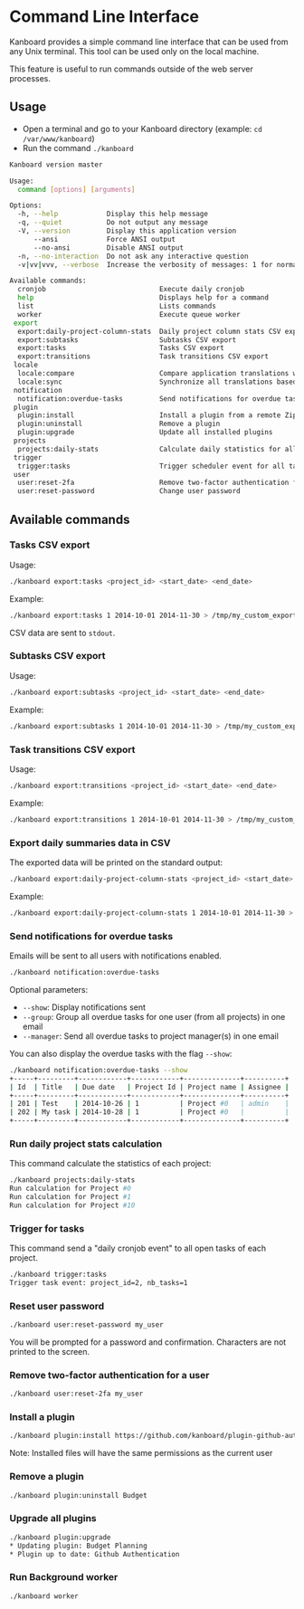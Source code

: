 Command Line Interface
======================

Kanboard provides a simple command line interface that can be used from any Unix terminal.
This tool can be used only on the local machine.

This feature is useful to run commands outside of the web server processes.

Usage
-----

- Open a terminal and go to your Kanboard directory (example: `cd /var/www/kanboard`)
- Run the command `./kanboard`

```bash
Kanboard version master

Usage:
  command [options] [arguments]

Options:
  -h, --help            Display this help message
  -q, --quiet           Do not output any message
  -V, --version         Display this application version
      --ansi            Force ANSI output
      --no-ansi         Disable ANSI output
  -n, --no-interaction  Do not ask any interactive question
  -v|vv|vvv, --verbose  Increase the verbosity of messages: 1 for normal output, 2 for more verbose output and 3 for debug

Available commands:
  cronjob                            Execute daily cronjob
  help                               Displays help for a command
  list                               Lists commands
  worker                             Execute queue worker
 export
  export:daily-project-column-stats  Daily project column stats CSV export (number of tasks per column and per day)
  export:subtasks                    Subtasks CSV export
  export:tasks                       Tasks CSV export
  export:transitions                 Task transitions CSV export
 locale
  locale:compare                     Compare application translations with the fr_FR locale
  locale:sync                        Synchronize all translations based on the fr_FR locale
 notification
  notification:overdue-tasks         Send notifications for overdue tasks
 plugin
  plugin:install                     Install a plugin from a remote Zip archive
  plugin:uninstall                   Remove a plugin
  plugin:upgrade                     Update all installed plugins
 projects
  projects:daily-stats               Calculate daily statistics for all projects
 trigger
  trigger:tasks                      Trigger scheduler event for all tasks
 user
  user:reset-2fa                     Remove two-factor authentication for a user
  user:reset-password                Change user password
```

Available commands
------------------

### Tasks CSV export

Usage:

```bash
./kanboard export:tasks <project_id> <start_date> <end_date>
```

Example:

```bash
./kanboard export:tasks 1 2014-10-01 2014-11-30 > /tmp/my_custom_export.csv
```

CSV data are sent to `stdout`.

### Subtasks CSV export

Usage:

```bash
./kanboard export:subtasks <project_id> <start_date> <end_date>
```

Example:

```bash
./kanboard export:subtasks 1 2014-10-01 2014-11-30 > /tmp/my_custom_export.csv
```

### Task transitions CSV export

Usage:

```bash
./kanboard export:transitions <project_id> <start_date> <end_date>
```

Example:

```bash
./kanboard export:transitions 1 2014-10-01 2014-11-30 > /tmp/my_custom_export.csv
```

### Export daily summaries data in CSV

The exported data will be printed on the standard output:

```bash
./kanboard export:daily-project-column-stats <project_id> <start_date> <end_date>
```

Example:

```bash
./kanboard export:daily-project-column-stats 1 2014-10-01 2014-11-30 > /tmp/my_custom_export.csv
```

### Send notifications for overdue tasks

Emails will be sent to all users with notifications enabled.

```bash
./kanboard notification:overdue-tasks
```

Optional parameters:

- `--show`: Display notifications sent
- `--group`: Group all overdue tasks for one user (from all projects) in one email
- `--manager`: Send all overdue tasks to project manager(s) in one email

You can also display the overdue tasks with the flag `--show`:

```bash
./kanboard notification:overdue-tasks --show
+-----+---------+------------+------------+--------------+----------+
| Id  | Title   | Due date   | Project Id | Project name | Assignee |
+-----+---------+------------+------------+--------------+----------+
| 201 | Test    | 2014-10-26 | 1          | Project #0   | admin    |
| 202 | My task | 2014-10-28 | 1          | Project #0   |          |
+-----+---------+------------+------------+--------------+----------+
```

### Run daily project stats calculation

This command calculate the statistics of each project:

```bash
./kanboard projects:daily-stats
Run calculation for Project #0
Run calculation for Project #1
Run calculation for Project #10
```

### Trigger for tasks

This command send a "daily cronjob event" to all open tasks of each project.

```bash
./kanboard trigger:tasks
Trigger task event: project_id=2, nb_tasks=1
```

### Reset user password

```bash
./kanboard user:reset-password my_user
```

You will be prompted for a password and confirmation. Characters are not printed to the screen.

### Remove two-factor authentication for a user

```bash
./kanboard user:reset-2fa my_user
```

### Install a plugin

```bash
./kanboard plugin:install https://github.com/kanboard/plugin-github-auth/releases/download/v1.0.1/GithubAuth-1.0.1.zip
```

Note: Installed files will have the same permissions as the current user

### Remove a plugin

```bash
./kanboard plugin:uninstall Budget
```

### Upgrade all plugins

```bash
./kanboard plugin:upgrade
* Updating plugin: Budget Planning
* Plugin up to date: Github Authentication
```

### Run Background worker

```bash
./kanboard worker
```
